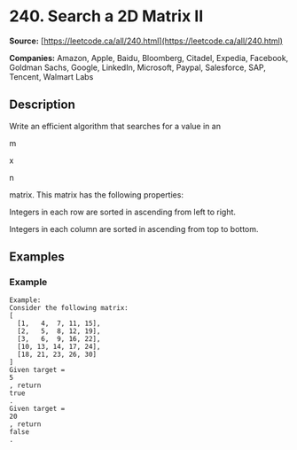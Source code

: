 # 240. Search a 2D Matrix II

**Source:** [https://leetcode.ca/all/240.html](https://leetcode.ca/all/240.html)

**Companies:** Amazon, Apple, Baidu, Bloomberg, Citadel, Expedia, Facebook, Goldman Sachs, Google, LinkedIn, Microsoft, Paypal, Salesforce, SAP, Tencent, Walmart Labs

## Description

Write an efficient algorithm that searches for a value in an

m

x

n

matrix. This
        matrix has the following properties:

Integers in each row are sorted in ascending from left to right.

Integers in each column are sorted in ascending from top to bottom.

## Examples

### Example

```
Example:
Consider the following matrix:
[
  [1,   4,  7, 11, 15],
  [2,   5,  8, 12, 19],
  [3,   6,  9, 16, 22],
  [10, 13, 14, 17, 24],
  [18, 21, 23, 26, 30]
]
Given target =
5
, return
true
.
Given target =
20
, return
false
.
```

